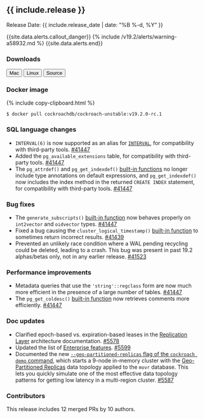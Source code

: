 <h2 id="{{ include.release | slugify }}">{{ include.release }}</h2>

Release Date: {{ include.release_date | date: "%B %-d, %Y" }}

{{site.data.alerts.callout_danger}}
{% include /v19.2/alerts/warning-a58932.md %}
{{site.data.alerts.end}}

<h3 id="v19-2-0-rc.1-downloads">Downloads</h3>

<div id="os-tabs" class="clearfix os-tabs_button-outline-primary">
    <a href="https://binaries.cockroachdb.com/cockroach-v19.2.0-rc.1.darwin-10.9-amd64.tgz"><button id="mac" data-eventcategory="mac-binary-release-notes">Mac</button></a>
    <a href="https://binaries.cockroachdb.com/cockroach-v19.2.0-rc.1.linux-amd64.tgz"><button id="linux" data-eventcategory="linux-binary-release-notes">Linux</button></a>
    <a href="https://binaries.cockroachdb.com/cockroach-v19.2.0-rc.1.src.tgz"><button id="source" data-eventcategory="source-release-notes">Source</button></a>
</div>

<h3 id="v19-2-0-rc.1-docker-image">Docker image</h3>

{% include copy-clipboard.html %}
~~~shell
$ docker pull cockroachdb/cockroach-unstable:v19.2.0-rc.1
~~~

<h3 id="v19-2-0-rc.1-sql-language-changes">SQL language changes</h3>

- `INTERVAL(6)` is now supported as an alias for [`INTERVAL`](../v19.2/interval.html), for compatibility with third-party tools. [#41447][#41447]
- Added the `pg_available_extensions` table, for compatibility with third-party tools. [#41447][#41447]
- The `pg_attrdef()` and `pg_get_indexdef()` [built-in functions](../v19.2/functions-and-operators.html) no longer include type annotations on default expressions, and `pg_get_indexdef()` now includes the index method in the returned `CREATE INDEX` statement, for compatibility with third-party tools. [#41447][#41447]

<h3 id="v19-2-0-rc.1-bug-fixes">Bug fixes</h3>

- The `generate_subscripts()` [built-in function](../v19.2/functions-and-operators.html) now behaves properly on `int2vector` and `oidvector` types. [#41447][#41447]
- Fixed a bug causing the `cluster_logical_timestamp()` [built-in function](../v19.2/functions-and-operators.html) to sometimes return incorrect results. [#41439][#41439]
- Prevented an unlikely race condition where a WAL pending recycling could be deleted, leading to a crash. This bug was present in past 19.2 alphas/betas only, not in any earlier release. [#41523][#41523]

<h3 id="v19-2-0-rc.1-performance-improvements">Performance improvements</h3>

- Metadata queries that use the `'string'::regclass` form are now much more efficient in the presence of a large number of tables. [#41447][#41447]
- The `pg_get_coldesc()` [built-in function](../v19.2/functions-and-operators.html) now retrieves comments more efficiently. [#41447][#41447]

<h3 id="v19-2-0-rc.1-doc-updates">Doc updates</h3>

- Clarified epoch-based vs. expiration-based leases in the [Replication Layer](../v19.2/architecture/replication-layer.html#epoch-based-leases-table-data) architecture documentation. [#5578][#5578]
- Updated the list of [Enterprise features](../v19.2/enterprise-licensing.html). [#5599][#5599]
- Documented the new [`--geo-partitioned-replicas` flag of the `cockroach demo` command](../v19.2/cockroach-demo.html#start-a-multi-region-demo-cluster-with-automatic-geo-partitioning), which starts a 9-node in-memory cluster with the [Geo-Partitioned Replicas](../v19.2/topology-geo-partitioned-replicas.html) data topology applied to the `movr` database. This lets you quickly simulate one of the most effective data topology patterns for getting low latency in a multi-region cluster. [#5587][#5587]  

<h3 id="v19-2-0-rc.1-contributors">Contributors</h3>

This release includes 12 merged PRs by 10 authors. 

[#41439]: https://github.com/cockroachdb/cockroach/pull/41439
[#41447]: https://github.com/cockroachdb/cockroach/pull/41447
[#41470]: https://github.com/cockroachdb/cockroach/pull/41470
[#41523]: https://github.com/cockroachdb/cockroach/pull/41523
[#41539]: https://github.com/cockroachdb/cockroach/pull/41539
[#5578]: https://github.com/cockroachdb/docs/pull/5578
[#5599]: https://github.com/cockroachdb/docs/pull/5599
[#5587]: https://github.com/cockroachdb/docs/pull/5587
